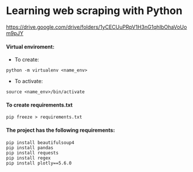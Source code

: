 # Learning web scraping with Python

https://drive.google.com/drive/folders/1yCECUuPRpV1H3nG1qhIbOhaVoUom9pJY

#### Virtual enviroment:
- To create:
```
python -m virtualenv <name_env>
```
- To activate:
```
source <name_env>/bin/activate
```

#### To create requirements.txt
```
pip freeze > requirements.txt
```

#### The project has the following requirements:
```
pip install beautifulsoup4
pip install pandas
pip install requests
pip install regex
pip install plotly==5.6.0
```